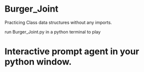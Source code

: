# Burger_Joint
Practicing Class data structures without any imports.

run Burger_Joint.py in a python terminal to play

# Interactive prompt agent in your python window.
